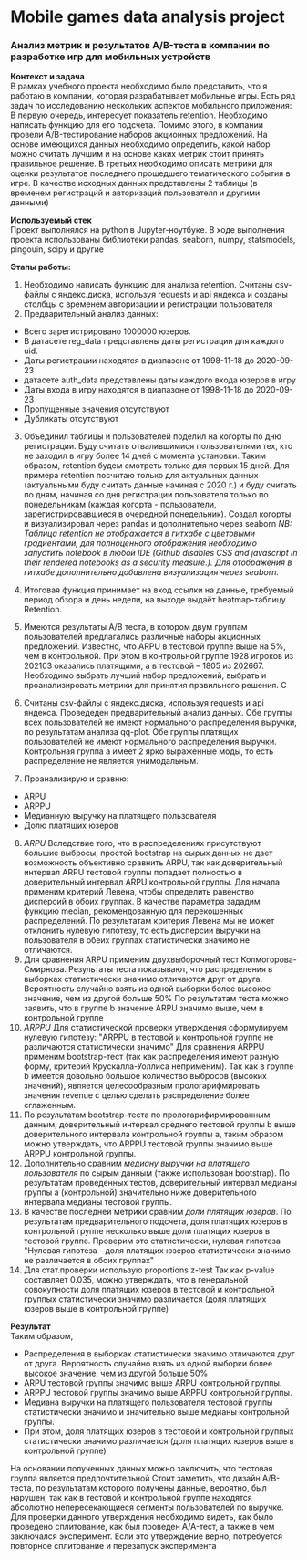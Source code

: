 # Mobile games data analysis project
### Анализ метрик и результатов A/B-теста в компании по разработке игр для мобильных устройств

**Контекст и задача**  
В рамках учебного проекта необходимо было представить, что я работаю в компании, которая разрабатывает мобильные игры. Есть ряд задач по исследованию нескольких аспектов мобильного приложения:
В первую очередь, интересует показатель retention. Необходимо написать функцию для его подсчета.
Помимо этого, в компании провели A/B-тестирование наборов акционных предложений. На основе имеющихся данных необходимо определить, какой набор можно считать лучшим и на основе каких метрик стоит принять правильное решение.
В третьих необходимо описать метрики для оценки результатов последнего прошедшего тематического события в игре.
В качестве исходных данных представлены 2 таблицы (в временем регистраций и авторизаций пользователя и другими данными) 

**Используемый стек**<br>
Проект выполнялся на python в Jupyter-ноутбуке. 
В ходе выполнения проекта использованы библиотеки pandas, seaborn, numpy, statsmodels, pingouin, scipy и другие

**Этапы работы:** <br> 
1. Необходимо написать функцию для анализа retention. Считаны csv-файлы с яндекс.диска, используя requests и api яндекса и созданы столбцы с временем авторизации и регистрации пользователя
2. Предварительный анализ данных:
- Всего зарегистрировано 1000000 юзеров.  
- В датасете reg_data представлены даты регистрации для каждого uid.  
- Даты регистрации находятся в диапазоне от 1998-11-18 до 2020-09-23  
- датасете auth_data представлены даты каждого входа юзеров в игру  
- Даты входа в игру находятся в диапазоне от 1998-11-18 до 2020-09-23  
- Пропущенные значения отсутствуют  
- Дубликаты отсутствуют  
3. Объединил таблицы и пользователей поделил на когорты по дню регистрации. Буду считать отвалившимися пользователями тех, кто не заходил в игру более 14 дней с момента установки. Таким образом, retention будем смотреть только для первых 15 дней.
Для примера retention посчитаю только для актуальных данных (актуальными буду считать данные начиная с 2020 г.) и буду считать по дням, начиная со дня регистрации пользователя только по понедельникам (каждая когорта - пользователи, зарегистрировавшиеся в очередной понедельник).
Создал когорты и визуализировал через pandas и дополнительно через seaborn
_NB: Таблица retention не отображается в гитхабе с цветовыми градиентами, для полноценного отображения необходимо запустить notebook в любой IDE (Github disables CSS and javascript in their rendered notebooks as a security measure.). Для отображения в гитхабе дополнительно добавлена визуализация через seaborn._
4. Итоговая функция принимает на вход ссылки на данные, требуемый период обзора и день недели, на выходе выдаёт heatmap-таблицу Retention.
  
5. Имеются результаты A/B теста, в котором двум группам пользователей предлагались различные наборы акционных предложений. Известно, что ARPU в тестовой группе выше на 5%, чем в контрольной. При этом в контрольной группе 1928 игроков из 202103 оказались платящими, а в тестовой – 1805 из 202667. Необходимо выбрать лучший набор предложений, выбрать и проанализировать метрики для принятия правильного решения. С
6. Считаны csv-файлы с яндекс.диска, используя requests и api яндекса. Проведеден предварительный анализ данных. Обе группы всех пользователей не имеют нормального распределения выручки, по результатам анализа qq-plot. Обе группы платящих пользователей не имеют нормального распределения выручки. Контрольная группа а имеет 2 ярко выраженные моды, то есть распределение не является унимодальным.
7. Проанализирую и сравню:
- ARPU
- ARPPU
- Медианную выручку на платящего пользователя
- Долю платящих юзеров
8. _ARPU_ Вследствие того, что в распределениях присутствуют большие выбросы, простой bootstrap на сырых данных не дает возможность объективно сравнить ARPU, так как доверительный интервал ARPU тестовой группы попадает полностью в доверительный интервал ARPU контрольной группы. Для начала применим критерий Левена, чтобы определить равенство дисперсий в обоих группах. В качестве параметра зададим функцию median, рекомендованную для перекошенных распределений.
По результатам критерия Левена мы не может отклонить нулевую гипотезу, то есть дисперсии выручки на пользователя в обеих группах статистически значимо не отличаются.
9. Для сравнения ARPU применим двухвыборочный тест Колмогорова-Смирнова. Результаты теста показывают, что распределения в выборках статистически значимо отличаются друг от друга. Вероятность случайно взять из одной выборки более высокое значение, чем из другой больше 50% По результатам теста можно заявить, что в группе b значение ARPU значимо выше, чем в контрольной группе 
10. _ARPPU_ Для статистической проверки утверждения сформулируем нулевую гипотезу: "ARPPU в тестовой и контрольной группе не различаются статистически значимо"
Для сравнения ARPPU применим bootstrap-тест (так как распределения имеют разную форму, критерий Крускалла-Уоллиса неприменим).
Так как в группе b имеется довольно большое количество выбросов (высоких значений), является целесообразным прологарифмировать значения revenue с целью сделать распределение более сглаженным.
11. По результатам bootstrap-теста по прологарифирмированным данным, доверительный интервал среднего тестовой группы b выше доверительного интервала контрольной группы a, таким образом можно утверждать, что ARPPU тестовой группы значимо выше ARPPU контрольной группы.
12. Дополнительно сравним _медиану выручки на платящего пользователя_ по сырым данным (также использовaн bootstrap).
По результатам проведенных тестов, доверительный интервал медианы группы a (контрольной) значительно ниже доверительного интервала медианы тестовой группы.
13. В качестве последней метрики сравним _доли плятящих юзеров_.
По результатам предварительного подсчета, доля платящих юзеров в контрольной группе несколько выше доли платящих юзеров в тестовой группе. Проверим это статистически, нулевая гипотеза "Нулевая гипотеза - доля платящих юзеров статистически значимо не различается в обоих группах"
14. Для стат.проверки использую proportions z-test
Так как p-value составляет 0.035, можно утверждать, что в генеральной совокупности доля платящих юзеров в тестовой и контрольной группых статистически значимо различается (доля платящих юзеров выше в контрольной группе)
  
**Результат**<br>
Таким образом,

- Распределения в выборках статистически значимо отличаются друг от друга. Вероятность случайно взять из одной выборки более высокое значение, чем из другой больше 50%
- ARPU тестовой группы значимо выше ARPU контрольной группы.
- ARPPU тестовой группы значимо выше ARPPU контрольной группы.
- Медиана выручки на платящего пользователя тестовой группы статистически значимо и значительно выше медианы контрольной группы.
- При этом, доля платящих юзеров в тестовой и контрольной группых статистически значимо различается (доля платящих юзеров выше в контрольной группе)

На основании полученных данных можно заключить, что тестовая группа является предпочтительной
Стоит заметить, что дизайн A/B-теста, по результатам которого получены данные, вероятно, был нарушен, так как в тестовой и контрольной группе находятся абсолютно непересекающиеся сегменты пользователей по выручке. Для проверки данного утверждения необходимо видеть, как было проведено сплитование, как был проведен A/A-тест, а также в чем заключался эксперимент. Если это утверждение верно, потребуется повторное сплитование и перезапуск эксперимента
